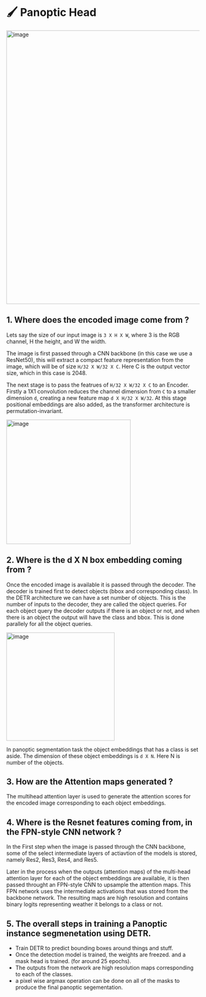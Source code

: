 # 🖌 Panoptic Head
<img width="712" alt="image" src="https://user-images.githubusercontent.com/8600096/158238904-4863efb0-ae96-4805-9967-8ef5caaaf8fe.png">

## 1. Where does the encoded image come from ?
Lets say the size of our input image is `3 X H X W`, where 3 is the RGB channel, H the height, and W the width. 

The image is first passed through a CNN backbone (in this case we use a ResNet50), this will extract a compact feature representation from the image, which will be of size `H/32 X W/32 X C`. Here C is the output vector size, which in this case is 2048. 

The next stage is to pass the featrues of `H/32 X W/32 X C` to an Encoder. Firstly a 1X1 convolution reduces the channel dimension from `C` to a smaller dimension `d`, creating a new feature map `d X H/32 X W/32`. At this stage positional embeddings are also added, as the transformer architecture is permutation-invariant. 

<img width="324" alt="image" src="https://user-images.githubusercontent.com/8600096/158238403-99f04a65-c8c7-4155-bfb6-9d389d7ab206.png">


## 2. Where is the d X N box embedding coming from ?
Once the encoded image is available it is passed through the decoder. The decoder is trained first to detect objects (bbox and corresponding class). In the DETR architecture we can have a set number of objects. This is the number of inputs to the decoder, they are called the object queries. For each object query the decoder outputs if there is an object or not, and when there is an object the output will have the class and bbox. This is done parallely for all the object queries. 

<img width="282" alt="image" src="https://user-images.githubusercontent.com/8600096/158289934-3dfb36e0-6778-46c6-bd04-df0d3e9880c0.png">

In panoptic segmentation task the object embeddings that has a class is set aside. The dimension of these object embeddings is `d X N`. Here N is number of the objects. 

## 3. How are the Attention maps generated ?
The multihead attention layer is used to generate the attention scores for the encoded image corresponding to each object embeddings.  


## 4. Where is the Resnet features coming from, in the FPN-style CNN network ?
In the First step when the image is passed through the CNN backbone, some of the select intermediate layers of actiavtion of the models is stored, namely Res2, Res3, Res4, and Res5. 

Later in the process when the outputs (attention maps) of the multi-head attention layer for each of the object embeddings are available, it is then passed throught an FPN-style CNN to upsample the attention maps. This FPN network uses the intermediate activations that was stored from the backbone network. The resulting maps are high resolution and contains binary logits representing weather it belongs to a class or not. 

## 5. The overall steps in training a Panoptic instance segmenetation using DETR. 
- Train DETR to predict bounding boxes around things and stuff.
- Once the detection model is trained, the weights are freezed. and a mask head is trained. (for around 25 epochs).
- The outputs from the network are high resolution maps corresponding to each of the classes.
- a pixel wise argmax operation can be done on all of the masks to produce the final panoptic segementation. 
